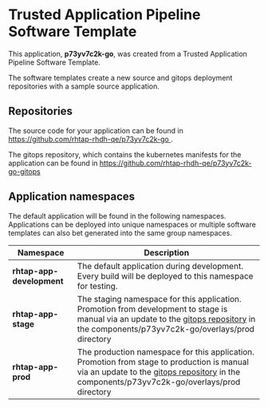 # Trusted Application Pipeline Software Template

This application, **p73yv7c2k-go**, was created from a Trusted Application Pipeline Software Template.

The software templates create a new source and gitops deployment repositories with a sample source application. 

## Repositories

The source code for your application can be found in [https://github.com/rhtap-rhdh-qe/p73yv7c2k-go ](https://github.com/rhtap-rhdh-qe/p73yv7c2k-go ).
 
The gitops repository, which contains the kubernetes manifests for the application can be found in 
[https://github.com/rhtap-rhdh-qe/p73yv7c2k-go-gitops ](https://github.com/rhtap-rhdh-qe/p73yv7c2k-go-gitops ) 

## Application namespaces 

The default application will be found in the following namespaces. Applications can be deployed into unique namespaces or multiple software templates can also bet generated into the same group namespaces.  

|  Namespace   |  Description   |  
| -------- | -------- |   
| **rhtap-app-development** | The default application during development. Every build will be deployed to this namespace for testing. | 
| **rhtap-app-stage** | The staging namespace for this application. Promotion from development to stage is manual via an update to the [gitops repository](https://github.com/rhtap-rhdh-qe/p73yv7c2k-go-gitops ) in the components/p73yv7c2k-go/overlays/prod directory |  
| **rhtap-app-prod** | The production namespace for this application. Promotion from stage to production is manual via an update to the [gitops repository](https://github.com/rhtap-rhdh-qe/p73yv7c2k-go-gitops ) in the components/p73yv7c2k-go/overlays/prod directory | 